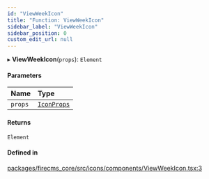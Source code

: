 ```yaml
---
id: "ViewWeekIcon"
title: "Function: ViewWeekIcon"
sidebar_label: "ViewWeekIcon"
sidebar_position: 0
custom_edit_url: null
---
```


▸ **ViewWeekIcon**(`props`): `Element`

#### Parameters

| Name | Type |
| :------ | :------ |
| `props` | [`IconProps`](../types/IconProps.md) |

#### Returns

`Element`

#### Defined in

[packages/firecms_core/src/icons/components/ViewWeekIcon.tsx:3](https://github.com/FireCMSco/firecms/blob/d45f3739/packages/firecms_core/src/icons/components/ViewWeekIcon.tsx#L3)
